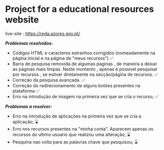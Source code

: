 # Project for a educational resources website 
live-site : https://reda.azores.gov.pt/

***Problemas resolvidos:***
- Códigos HTML e caracteres estranhos corrigidos (nomeadamente na página inicial e na página de "meus recursos") :white_check_mark: 
- Barra de pesquisa removida de algumas paginas , de maneira a deixar as páginas mais limpas. Neste momento , apenas é possivel pesquisar por recursos , se estiver diretamente na secção/página de recursos. :white_check_mark: 
 - Correção da pesquisa avançada. :white_check_mark: 
- Correção do redirecionamento de alguns botões presentes na plataforma :white_check_mark:
- Erro na introdução de imagem na primeira vez que se cria o recurso; :white_check_mark:

***Problemas a resolver:***
- Erro na introdução de aplicações na primeira vez que se cria a aplicação; :hourglass:
- Erro nos recursos presentes na "minha conta". Aparecem apenas os recursos do ultimo usuario que realizou uma alteração; :hourglass:
- Pesquina nao volta para as palavras chave que pesquisou; :hourglass:



